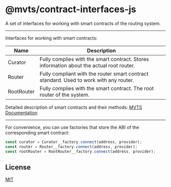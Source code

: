# @mvts/contract-interfaces-js

A set of interfaces for working with smart contracts of the routing system.

***

Interfaces for working with smart contracts:

| Name       | Description                                                                              |
|------------|------------------------------------------------------------------------------------------|
| Curator    | Fully complies with the smart contract. Stores information about the actual root router. |
| Router     | Fully compliant with the router smart contract standard. Used to work with any router.   |
| RootRouter | Fully complies with the smart contract. The root router of the system.                   |

Detailed description of smart contracts and their methods: [MVTS Documentation](https://docs.mvts.io/smart-contracts)

***

For convenience, you can use factories that store the ABI of the corresponding smart contract:
```javascript
const curator = Curator__factory.connect(address, provider);
const router = Router__factory.connect(address, provider);
const rootRouter = RootRouter__factory.connect(address, provider);
```

## License

[MIT](LICENSE)
